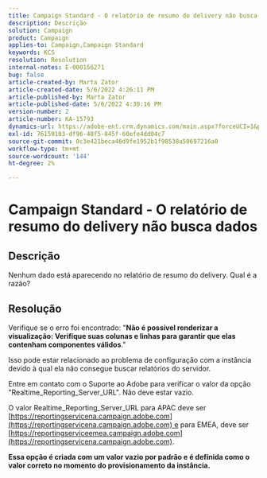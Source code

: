 ```yaml
---
title: Campaign Standard - O relatório de resumo do delivery não busca dados
description: Descrição
solution: Campaign
product: Campaign
applies-to: Campaign,Campaign Standard
keywords: KCS
resolution: Resolution
internal-notes: E-000156271
bug: false
article-created-by: Marta Zator
article-created-date: 5/6/2022 4:26:11 PM
article-published-by: Marta Zator
article-published-date: 5/6/2022 4:30:16 PM
version-number: 2
article-number: KA-15793
dynamics-url: https://adobe-ent.crm.dynamics.com/main.aspx?forceUCI=1&pagetype=entityrecord&etn=knowledgearticle&id=d4fb8c39-59cd-ec11-a7b5-6045bd00dbbc
exl-id: 76159103-df96-48f5-845f-60efe4dd04c7
source-git-commit: 0c3e421beca46d9fe1952b1f98538a50697216a0
workflow-type: tm+mt
source-wordcount: '144'
ht-degree: 2%

---
```


# Campaign Standard - O relatório de resumo do delivery não busca dados

## Descrição


Nenhum dado está aparecendo no relatório de resumo do delivery. Qual é a razão?


## Resolução


Verifique se o erro foi encontrado: &quot;<b>Não é possível renderizar a visualização: Verifique suas colunas e linhas para garantir que elas contenham componentes válidos</b>.&quot;

Isso pode estar relacionado ao problema de configuração com a instância devido à qual ela não consegue buscar relatórios do servidor.

Entre em contato com o Suporte ao Adobe para verificar o valor da opção &quot;Realtime_Reporting_Server_URL&quot;. Não deve estar vazio.

O valor Realtime_Reporting_Server_URL para APAC deve ser [https://reportingservicena.campaign.adobe.com](https://reportingservicena.campaign.adobe.com) e para EMEA, deve ser [https://reportingserviceemea.campaign.adobe.com](https://reportingservicena.campaign.adobe.com).

<b>Essa opção é criada com um valor vazio por padrão e é definida como o valor correto no momento do provisionamento da instância.</b>
